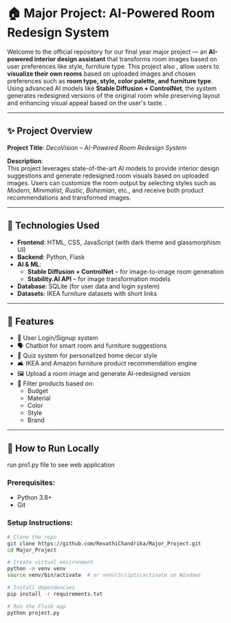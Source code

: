 # 🏠 Major Project: AI-Powered Room Redesign System

Welcome to the official repository for our final year major project — an **AI-powered interior design assistant** that transforms room images based on user preferences like style, furniture type.
This project also , allow users to **visualize their own rooms** based on uploaded images and chosen preferences such as **room type, style, color palette, and furniture type**. Using advanced AI models like **Stable Diffusion + ControlNet**, the system generates redesigned versions of the original room while preserving layout and enhancing visual appeal based on the user's taste.
.

---

## ✨ Project Overview

**Project Title**: *DecoVision – AI-Powered Room Redesign System*

**Description**:  
This project leverages state-of-the-art AI models to provide interior design suggestions and generate redesigned room visuals based on uploaded images. Users can customize the room output by selecting styles such as *Modern*, *Minimalist*, *Rustic*, *Bohemian*, etc., and receive both product recommendations and transformed images.

---

## 🧠 Technologies Used

- **Frontend**: HTML, CSS, JavaScript (with dark theme and glassmorphism UI)
- **Backend**: Python, Flask
- **AI & ML**:
  - **Stable Diffusion + ControlNet** – for image-to-image room generation
  - **Stability.AI API** – for image transformation models
- **Database**: SQLite (for user data and login system)
- **Datasets**: IKEA furniture datasets with short links


---

## 🔧 Features

- 🔐 User Login/Signup system
- 🗣️ Chatbot for smart room and furniture suggestions
- 🧩 Quiz system for personalized home decor style
- 🛋️ IKEA and Amazon furniture product recommendation engine
- 🖼️ Upload a room image and generate AI-redesigned version
- 🎨 Filter products based on:
  - Budget
  - Material
  - Color
  - Style
  - Brand

---

## 🚀 How to Run Locally
run pro1.py file to see web application

### Prerequisites:
- Python 3.8+
- Git

### Setup Instructions:

```bash
# Clone the repo
git clone https://github.com/RevathiChandrika/Major_Project.git
cd Major_Project

# Create virtual environment
python -m venv venv
source venv/bin/activate  # or venv\Scripts\activate on Windows

# Install dependencies
pip install -r requirements.txt

# Run the Flask app
python project.py
